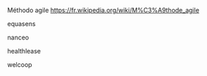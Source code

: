 Méthodo agile 
https://fr.wikipedia.org/wiki/M%C3%A9thode_agile


equasens 

nanceo 

healthlease 

welcoop